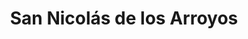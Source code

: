 ---
title: San Nicolás de los Arroyos
url: /san-nicolas-de-los-arroyos/
latitude: -33.338
longitude: -60.235
---